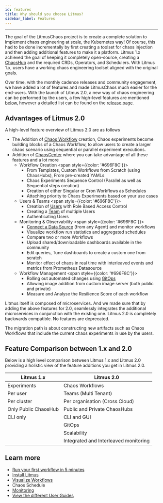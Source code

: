 ```yaml
---
id: features
title: Why should you choose Litmus?
sidebar_label: Features
---
```


---

The goal of the LitmusChaos project is to create a complete solution to implement chaos engineering at scale, the Kubernetes way! Of course, this had to be done incrementally by first creating a toolset for chaos injection and then adding additional features to make it a platform. Litmus 1.x achieved the goal of keeping it completely open-source, creating a [ChaosHub](../concepts/chaoshub.md) and the required CRDs, Operators, and Schedulers. With Litmus 1.x, users have a working chaos engineering toolset aligned with the original goals.

Over time, with the monthly cadence releases and community engagement, we have added a lot of features and made LitmusChaos much easier for the end-users. With the launch of Litmus 2.0, a new way of chaos engineering can be performed by the users, a few high-level features are mentioned [below](features.md#advantages-of-litmus-20), however a detailed list can be found on the [release page](https://github.com/litmuschaos/litmus/releases).

## Advantages of Litmus 2.0

A high-level feature overview of Litmus 2.0 are as follows

- The Addition of [Chaos Workflow](../concepts/chaos-workflow.md) creation, Chaos experiments become building blocks of a Chaos Workflow, to allow users to create a larger chaos scenario using sequential or parallel experiment executions.
- Addition of [ChaosCenter](../getting-started/resources.md#chaoscenter) where you can take advantage of all these features and a lot more
  - Workflow Creation
    <span style={{color: '#696F8C'}}>
    <ul>
    <li>From Templates, Custom Workflows from Scratch (using ChaosHubs), From pre-created YAMLs</li>
    <li>Chaos Experiments Sequence Control (Parallel as well as Sequential steps creation)</li>
    <li>Creation of either Singular or Cron Workflows as Schedules</li>
    <li>Attaching priority to Chaos Experiments based on your use cases</li>
    </ul>
    </span>
  - Users & Teams
    <span style={{color: '#696F8C'}}>
    <ul>
    <li>Creation of <a href="../concepts/user-management">Users</a> with Role Based Access Control</li>
    <li>Creating a <a href="../concepts/teaming" >Team</a> of multiple Users</li>
    <li>Authenticating Users</li>
    </ul>
    </span>
  - Monitoring & Observability
    <span style={{color: '#696F8C'}}>
    <ul>
    <li><a href="../concepts/datasource">Connect a Data Source</a> (from any Agent) and monitor workflows</li>
    <li>Visualize workflow run statistics and aggregated schedules</li>
    <li>Compare two or more Workflows</li>
    <li>Upload shared/downloadable dashboards available in the community</li>
    <li>Edit queries, Tune dashboards to create a custom one from scratch</li>
    <li>Monitor effect of chaos in real time with interleaved events and metrics from Prometheus Datasource</li>
    </ul>
    </span>
  - Workflow Management
    <span style={{color: '#696F8C'}}>
    <ul>
    <li>Rolling out automated changes using <a href="../concepts/gitops" >GitOps</a></li>
    <li>Allowing image addition from custom image server (both public and private)</li>
    <li>Measure and Analyse the Resilience Score of each workflow</li>
    </ul>
    </span>

Litmus itself is composed of microservices. And we made sure that by adding the above features for 2.0, seamlessly integrates the additional microservices in conjunction with the existing one. Litmus 2.0 is completely backwards compatible. No features are deprecated.

The migration path is about constructing new artifacts such as Chaos Workflows that include the current chaos experiments in use by the users.

## Feature Comparison between 1.x and 2.0

Below is a high level comparison between Litmus 1.x and Litmus 2.0 providing a holistic view of the feature additions you get in Litmus 2.0.

| Litmus 1.x           | Litmus 2.0                            |
| -------------------- | ------------------------------------- |
| Experiments          | Chaos Workflows                       |
| Per user             | Teams (Multi Tenant)                  |
| Per cluster          | Per organisation (Cross Cloud)        |
| Only Public ChaosHub | Public and Private ChaosHubs          |
| CLI only             | CLI and GUI                           |
|                      | GitOps                                |
|                      | Scalability                           |
|                      | Integrated and Interleaved monitoring |

## Learn more

- [Run your first workflow in 5 minutes](../getting-started/run-your-first-workflow.md)
- [Install Litmus](../getting-started/installation.md)
- [Visualize Workflows](../concepts/visualize-workflow.md)
- Chaos Schedule
- [Monitoring](../concepts/app-infra-monitoring.md)
- [View the different User Guides](../user-guides/overview.md)
